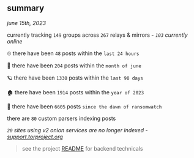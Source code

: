 
## summary
_june 15th, 2023_

currently tracking `149` groups across `267` relays & mirrors - _`103` currently online_

⏲ there have been `48` posts within the `last 24 hours`

🦈 there have been `204` posts within the `month of june`

🪐 there have been `1330` posts within the `last 90 days`

🏚 there have been `1914` posts within the `year of 2023`

🦕 there have been `6605` posts `since the dawn of ransomwatch`

there are `80` custom parsers indexing posts

_`20` sites using v2 onion services are no longer indexed - [support.torproject.org](https://support.torproject.org/onionservices/v2-deprecation/)_

> see the project [README](https://github.com/joshhighet/ransomwatch#ransomwatch--) for backend technicals

